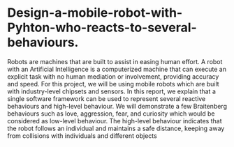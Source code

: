 # Design-a-mobile-robot-with-Pyhton-who-reacts-to-several-behaviours.
Robots are machines that are built to assist in easing human effort. A robot with an Artificial Intelligence is a computerized machine that can execute an explicit task with no human mediation or involvement, providing accuracy and speed. For this project, we will be using mobile robots which are built with industry-level chipsets and sensors. In this report, we explain that a single software framework can be used to represent several reactive behaviours and high-level behaviour. We will demonstrate a few Braitenberg behaviours such as love, aggression, fear, and curiosity which would be considered as low-level behaviour. The high-level behaviour indicates that the robot follows an individual and maintains a safe distance, keeping away from collisions with individuals and different objects
